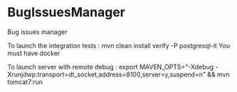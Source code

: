 # BugIssuesManager
Bug issues manager

To launch the integration tests :
mvn clean install verify -P postgresql-it
You must have docker

To launch server with remote debug :
export MAVEN_OPTS="-Xdebug -Xrunjdwp:transport=dt_socket,address=8100,server=y,suspend=n" && mvn tomcat7:run
